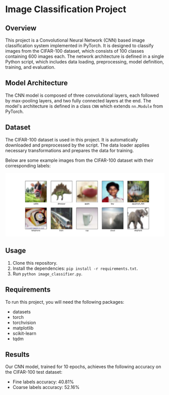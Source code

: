 # Image Classification Project

## Overview

This project is a Convolutional Neural Network (CNN) based image classification system implemented in PyTorch. It is designed to classify images from the CIFAR-100 dataset, which consists of 100 classes containing 600 images each. The network architecture is defined in a single Python script, which includes data loading, preprocessing, model definition, training, and evaluation.

## Model Architecture

The CNN model is composed of three convolutional layers, each followed by max-pooling layers, and two fully connected layers at the end. The model's architecture is defined in a class `CNN` which extends `nn.Module` from PyTorch.

## Dataset

The CIFAR-100 dataset is used in this project. It is automatically downloaded and preprocessed by the script. The data loader applies necessary transformations and prepares the data for training. 

Below are some example images from the CIFAR-100 dataset with their corresponding labels:

![Example Data](assets/example_data.png)

## Usage

1. Clone this repository.
2. Install the dependencies: `pip install -r requirements.txt`.
3. Run `python image_classifier.py`.

## Requirements

To run this project, you will need the following packages:

- datasets
- torch
- torchvision
- matplotlib
- scikit-learn
- tqdm

## Results

Our CNN model, trained for 10 epochs, achieves the following accuracy on the CIFAR-100 test dataset:

- Fine labels accuracy: 40.81%
- Coarse labels accuracy: 52.16%